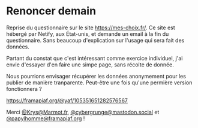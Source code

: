 # Renoncer demain

Reprise du questionnaire sur le site https://mes-choix.fr/. Ce site est hébergé
par Netify, aux État-unis, et demande un email à la fin du questionnaire. Sans
beaucoup d'explication sur l'usage qui sera fait des données.

Partant du constat que c'est intéressant comme exercice individuel, j'ai envie
d'essayer d'en faire une simpe page, sans récolte de donnée.

Nous pourrions envisager récupérer les données anonymement pour les publier de
manière tranparente. Peut-être une fois qu'une permière version fonctionnera ?

https://framapiaf.org/@yaf/105351651282576567

Merci [@Krys@Marmot.fr](https://mamot.fr/@Khrys),
[@cybergrunge@mastodon.social](https://mastodon.social/@cybergrunge) et
[@papylhomme@framapiaf.org](https://framapiaf.org/@papylhomme) !

